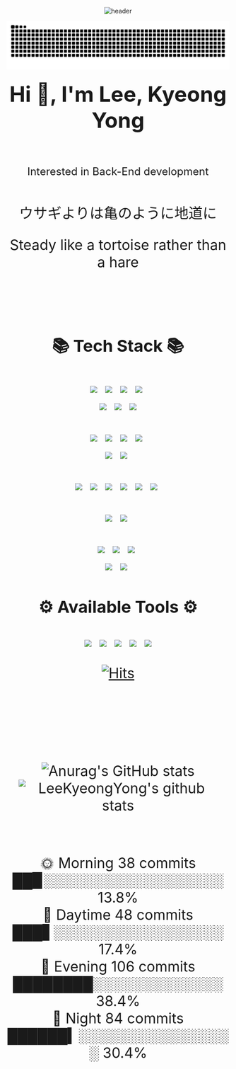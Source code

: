 <!--
**LeeKyeongYong/LeeKyeongYong** is a ✨ _special_ ✨ repository because its `README.md` (this file) appears on your GitHub profile.

Here are some ideas to get you started:

- 🔭 I’m currently working on ...
- 🌱 I’m currently learning ...
- 👯 I’m looking to collaborate on ...
- 🤔 I’m looking for help with ...
- 💬 Ask me about ...
- 📫 How to reach me: ...
- 😄 Pronouns: ...
- ⚡ Fun fact: ...
-->



<div align="center">
  
![header](https://capsule-render.vercel.app/api?type=Soft&color=auto&height=300&section=header&text=KyeongYongLee&fontSize=90)
  
</div>

 ![](https://raw.githubusercontent.com/DIYgod/DIYgod/main/assets/github-contribution-grid-snake.svg)
<br/>

### <p align="center"> <font size="+5"> Hi 👋,  I'm Lee, Kyeong Yong </p>
<p align="center"><font size="+2">Interested in Back-End development</p>
<p align="center"> <font size="+3"> ウサギよりは亀のように地道に</p>
<p align="center"> <font size="+3"> Steady like a tortoise rather than a hare</p>
<br/>
 
<h3 align="center">📚 Tech Stack 📚</h3>
<div align="center"></div>
<p align="center"> 
   <img src="https://img.shields.io/badge/Java-007396?style=flat-square&logo=Java&logoColor=white"/></a>&nbsp
   <img src="https://img.shields.io/badge/kotlin-00599C?style=flat-square&logo=Kotlin&logoColor=white"/>&nbsp
    <img src="https://img.shields.io/badge/NestJS-E0234E?style=flat-square&logo=NestJS&logoColor=white" />&nbsp 
   <img src="https://img.shields.io/badge/ApacheKafka-%23323330.svg?style=for-the-badge&logo=ApacheKafka&logoColor=%23F7DF1E"/></a>&nbsp<br/>
   <img src="https://img.shields.io/badge/Spring Boot-6DB33F?style=flat-square&logo=SpringBoot&logoColor=white"/></a>&nbsp
   <img src="https://img.shields.io/badge/Spring -6DB33F?style=flat-square&logo=Spring&logoColor=white"/></a>&nbsp
   <img src="https://img.shields.io/badge/Spring JPA-6DB33F?style=flat-square&logo=SpringBoot&logoColor=white"/></a>
</p>
<div align="center"></div>
<p align="center"> 
   <img src="https://img.shields.io/badge/Typescript-00599C?style=flat-square&logo=Typescript&logoColor=white"/>&nbsp
   <img src="https://img.shields.io/badge/css3-%231572B6.svg?style=for-the-badge&logo=css3&logoColor=white"/></a>&nbsp 
   <img src="https://img.shields.io/badge/html5-%23E34F26.svg?style=for-the-badge&logo=html5&logoColor=white"/></a>&nbsp
   <img src="https://img.shields.io/badge/javascript-%23323330.svg?style=for-the-badge&logo=javascript&logoColor=%23F7DF1E"/></a>&nbsp <br/>
   <img src="https://img.shields.io/badge/ReactJS-E0234E?style=flat-square&logo=ReactJS&logoColor=white" />&nbsp
   <img src="https://img.shields.io/badge/NextJs-009639?style=flat-square&logo=NextJs&logoColor=white" />&nbsp
</p>
<div align="center"></div>
<p align="center"> 
   <img src="https://img.shields.io/badge/MariaDB-232F3E?style=flat-square&logo=MariaDB&logoColor=white"/></a>&nbsp
   <img src="https://img.shields.io/badge/PostgreSQL-4479A1?style=flat-square&logo=PostgreSQL&logoColor=white"/></a>&nbsp
   <img src="https://img.shields.io/badge/MySQL-4479A1?style=flat-square&logo=MySQL&logoColor=white"/></a>&nbsp
   <img src="https://img.shields.io/badge/Oracle-CC2927?style=flat-square&logo=Oracle&logoColor=white"/></a>&nbsp 
   <img src="https://img.shields.io/badge/Redis-E0234E?style=flat-square&logo=Redis&logoColor=white" />&nbsp 
   <img src="https://img.shields.io/badge/MongoDB-47A248?style=flat-square&logo=MongoDB&logoColor=white" /></a>&nbsp
</p>
<div align="center"></div>
<p align="center"> 
   <img src="https://img.shields.io/badge/Amazon AWS-232F3E?style=flat-square&logo=amazonaws&logoColor=white"/>&nbsp 
   <img src="https://img.shields.io/badge/NAVER CLOUD PLATFORM-232F3E?style=flat-square&logo=navercloudplatform&logoColor=white"/>&nbsp 
</p>
<div align="center"></div>
<p align="center"> 
   <img src="https://img.shields.io/badge/Ubuntu-E95420?style=flat-square&logo=Ubuntu&logoColor=white"/>&nbsp 
   <img src="https://img.shields.io/badge/NGINX-009639?style=flat-square&logo=NGINX&logoColor=white" />&nbsp 
   <img src="https://img.shields.io/badge/Docker-2496ED?style=flat-square&logo=Docker&logoColor=white" />&nbsp<br/>
   <img src="https://img.shields.io/badge/jenkins-E0234E?style=flat-square&logo=jenkins&logoColor=white" />&nbsp
   <img src="https://img.shields.io/badge/Kubernetes-009639?style=flat-square&logo=Kubernetes&logoColor=white" />&nbsp 
</p>
<h3 align="center">⚙ Available Tools ⚙</h3>
<p align="center"> 
  <img src="https://img.shields.io/badge/Redmine-B32024?style=for-the-badge&logo=Redmine&logoColor=white"/></a>&nbsp
  <img src="https://img.shields.io/badge/Slack-4A154B?style=for-the-badge&logo=Slack&logoColor=white"/></a>&nbsp
  <img src="https://img.shields.io/badge/Postman-FF6C37?style=for-the-badge&logo=Postman&logoColor=white">&nbsp
  <img src="https://img.shields.io/badge/FileZilla-BF0000?style=for-the-badge&logo=FileZilla&logoColor=white">&nbsp
  <img src="https://img.shields.io/badge/Jira-BF0000?style=for-the-badge&logo=Jira&logoColor=white">   
</p>

<div align="center">

[![Hits](https://hits.seeyoufarm.com/api/count/incr/badge.svg?url=https%3A%2F%2Fgithub.com%2FLeeKyeongYong)](https://hits.seeyoufarm.com) 

</div>

<br/>

<br/>
<div align="center">


![Anurag's GitHub stats](https://github-readme-stats.vercel.app/api?username=LeeKyeongYong&show_icons=true&theme=graywhite)
<br/>
<img style="max-width: 450px" align="center" src="https://github-readme-stats.vercel.app/api?username=LeeKyeongYong&show_icons=true&icon_color=0366d6&bg_color=ffffff&hide_title=true&include_all_commits=true&count_private=true&hide_rank=true" alt="LeeKyeongYong's github stats"/>
<!-- <br/>
 
  # 🏆GitHub Trophies
  ![](https://github-profile-trophy.vercel.app/?username=LeeKyeongYong&theme=radical&no-frame=false&no-bg=false&margin-w=4)
<br/><br/>
![Solved.ac Profile](http://mazassumnida.wtf/api/v2/generate_badge?boj=redscript86) <br/><br/>
-->
</div>
<br/>
<div align="center">
🌞 Morning    38 commits  ██▉░░░░░░░░░░░░░░░░░░  13.8%<br/>
🌆 Daytime    48 commits  ███▋░░░░░░░░░░░░░░░░░  17.4%<br/>
🌃 Evening   106 commits  ████████░░░░░░░░░░░░░  38.4%<br/>
🌙 Night      84 commits  ██████▍░░░░░░░░░░░░░░░░  30.4%<br/>
</div>
